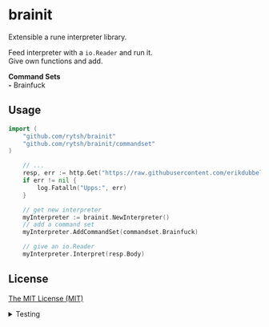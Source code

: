 # brainit

Extensible a rune interpreter library.

Feed interpreter with a `io.Reader` and run it.  
Give own functions and add.

__Command Sets__  
__-__ Brainfuck

## Usage

```go
import (
    "github.com/rytsh/brainit"
    "github.com/rytsh/brainit/commandset"
)

    // ...
    resp, err := http.Get("https://raw.githubusercontent.com/erikdubbelboer/brainfuck-jit/master/mandelbrot.bf")
    if err != nil {
        log.Fatalln("Upps:", err)
    }

    // get new interpreter
    myInterpreter := brainit.NewInterpreter()
    // add a command set
    myInterpreter.AddCommandSet(commandset.Brainfuck)

    // give an io.Reader
    myInterpreter.Interpret(resp.Body)
```

## License

[The MIT License (MIT)](LICENSE)

<details><summary>Testing</summary>

Test and get pprof results explanations.

```sh
go test -cover -coverprofile cover.out -benchmem -cpuprofile cpu.out -memprofile mem.out -outputdir ./_out ./commandset/

go tool pprof commandset.test _out/cpu.out
go tool pprof commandset.test _out/mem.out
```

</details>
